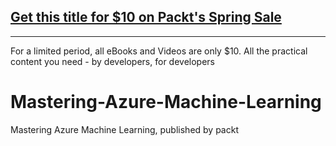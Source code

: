 ## [Get this title for $10 on Packt's Spring Sale](https://www.packt.com/B12366?utm_source=github&utm_medium=packt-github-repo&utm_campaign=spring_10_dollar_2022)
-----
For a limited period, all eBooks and Videos are only $10. All the practical content you need \- by developers, for developers

# Mastering-Azure-Machine-Learning
Mastering Azure Machine Learning, published by packt
